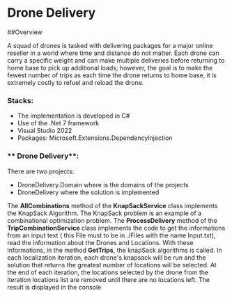 # Drone Delivery

##Overview

A squad of drones is tasked with delivering packages for a major online reseller in a world where time and distance do not matter. Each drone can carry a specific weight and 
can make multiple deliveries before returning to home base to pick up additional loads; however, the goal is to make the fewest number of trips as each time the drone returns 
to home base, it is extremely costly to refuel and reload the drone.

### **Stacks**:

- The implementation is developed in C#
- Use of the .Net 7 framework
- Visual Studio 2022
- Packages: Microsoft.Extensions.DependencyInjection

### ** Drone Delivery**:

There are two projects: 
- DroneDelivery.Domain where is the domains of the projects
- DroneDelivery where the solution is implemented

The **AllCombinations** method of the **KnapSackService** class implements the KnapSack Algorithm. The KnapSack problem is an example of a combinational optimization problem. 
The **ProcessDelivery** method of the **TripCombinationService** class implements the code to get the informations from an input text ( this File must to be in ./Files with the name Input.txt), read the information about the Drones and Locations. With these informations, in the method **GetTrips**, the knapSack algorithms is called.
In each localization iteration, each drone's knapsack will be run and the solution that returns the greatest number of locations will be selected. At the end of each iteration, the locations selected by the drone from the iteration locations list are removed until there are no locations left.
The result is displayed in the console
